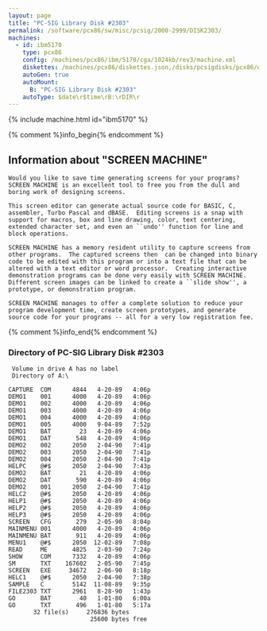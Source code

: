 ```yaml
---
layout: page
title: "PC-SIG Library Disk #2303"
permalink: /software/pcx86/sw/misc/pcsig/2000-2999/DISK2303/
machines:
  - id: ibm5170
    type: pcx86
    config: /machines/pcx86/ibm/5170/cga/1024kb/rev3/machine.xml
    diskettes: /machines/pcx86/diskettes.json,/disks/pcsigdisks/pcx86/diskettes.json
    autoGen: true
    autoMount:
      B: "PC-SIG Library Disk #2303"
    autoType: $date\r$time\rB:\rDIR\r
---
```


{% include machine.html id="ibm5170" %}

{% comment %}info_begin{% endcomment %}

## Information about "SCREEN MACHINE"

    Would you like to save time generating screens for your programs?
    SCREEN MACHINE is an excellent tool to free you from the dull and
    boring work of designing screens.
    
    This screen editor can generate actual source code for BASIC, C,
    assembler, Turbo Pascal and dBASE.  Editing screens is a snap with
    support for macros, box and line drawing, color, text centering,
    extended character set, and even an ``undo'' function for line and
    block operations.
    
    SCREEN MACHINE has a memory resident utility to capture screens from
    other programs.  The captured screens then  can be changed into binary
    code to be edited with this program or into a text file that can be
    altered with a text editor or word processor.  Creating interactive
    demonstration programs can be done very easily with SCREEN MACHINE.
    Different screen images can be linked to create a ``slide show'', a
    prototype, or demonstration program.
    
    SCREEN MACHINE manages to offer a complete solution to reduce your
    program development time, create screen prototypes, and generate
    source code for your programs -- all for a very low registration fee.
{% comment %}info_end{% endcomment %}


### Directory of PC-SIG Library Disk #2303

     Volume in drive A has no label
     Directory of A:\

    CAPTURE  COM      4844   4-20-89   4:06p
    DEMO1    001      4000   4-20-89   4:06p
    DEMO1    002      4000   4-20-89   4:06p
    DEMO1    003      4000   4-20-89   4:06p
    DEMO1    004      4000   4-20-89   4:06p
    DEMO1    005      4000   9-04-89   7:52p
    DEMO1    BAT        23   4-20-89   4:06p
    DEMO1    DAT       548   4-20-89   4:06p
    DEMO2    002      2050   2-04-90   7:41p
    DEMO2    003      2050   2-04-90   7:41p
    DEMO2    004      2050   2-04-90   7:41p
    HELPC    @#$      2050   2-04-90   7:43p
    DEMO2    BAT        21   4-20-89   4:06p
    DEMO2    DAT       590   4-20-89   4:06p
    DEMO2    001      2050   2-04-90   7:41p
    HELC2    @#$      2050   4-20-89   4:06p
    HELP1    @#$      2050   4-20-89   4:06p
    HELP2    @#$      2050   4-20-89   4:06p
    HELP3    @#$      2050   4-20-89   4:06p
    SCREEN   CFG       279   2-05-90   8:04p
    MAINMENU 001      4000   4-20-89   4:06p
    MAINMENU BAT       911   4-20-89   4:06p
    MENU1    @#$      2050  12-02-89   7:08p
    READ     ME       4825   2-03-90   7:24p
    SHOW     COM      7332   4-20-89   4:06p
    SM       TXT    167602   2-05-90   7:45p
    SCREEN   EXE     34672   2-06-90   8:18p
    HELC1    @#$      2050   2-04-90   7:38p
    SAMPLE   C        5142  11-08-89   9:35p
    FILE2303 TXT      2961   8-28-90   1:43p
    GO       BAT        40   1-01-80   6:00a
    GO       TXT       496   1-01-80   5:17a
           32 file(s)     276836 bytes
                           25600 bytes free
